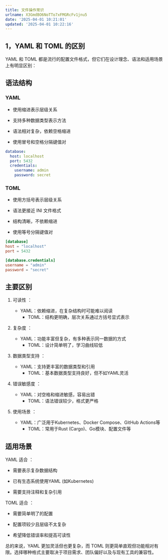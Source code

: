 ```yaml
---
title: 文件操作常识
urlname: X3GmdBO6NoTTo7xFMGRcFv1jnu5
date: '2025-04-01 10:21:01'
updated: '2025-04-01 10:22:16'
---
```

## 1，YAML 和 TOML 的区别
YAML 和 TOML 都是流行的配置文件格式，但它们在设计理念、语法和适用场景上有明显区别：


## 语法结构
### YAML
- 使用缩进表示层级关系

- 支持多种数据类型表示方法

- 语法相对复杂，依赖空格缩进

- 使用冒号和空格分隔键值对

```yaml
database:
  host: localhost
  port: 5432
  credentials:
    username: admin
    password: secret
```

### TOML
- 使用方括号表示层级关系

- 语法更接近 INI 文件格式

- 结构清晰，不依赖缩进

- 使用等号分隔键值对

```toml
[database]
host = "localhost"
port = 5432

[database.credentials]
username = "admin"
password = "secret"
```

## 主要区别
1. 可读性 ：
	- YAML：依赖缩进，在复杂结构时可能难以阅读
		- TOML：结构更明确，层次关系通过方括号显式表示
	
1. 复杂度 ：
	- YAML：功能丰富但复杂，有多种表示同一数据的方式
		- TOML：设计简单明了，学习曲线较低
	
1. 数据类型支持 ：
	- YAML：支持更丰富的数据类型和引用
		- TOML：基本数据类型支持良好，但不如YAML灵活
	
1. 错误敏感度 ：
	- YAML：对空格和缩进敏感，容易出错
		- TOML：语法错误较少，格式更严格
	
1. 使用场景 ：
	- YAML：广泛用于Kubernetes、Docker Compose、GitHub Actions等
		- TOML：常用于Rust (Cargo)、Go模块、配置文件等
	
## 适用场景
YAML 适合 ：
- 需要表示复杂数据结构

- 已有生态系统使用YAML (如Kubernetes)

- 需要支持注释和复杂引用

TOML 适合 ：
- 需要简单明了的配置

- 配置项较少且层级不太复杂

- 希望降低错误率和提高可读性

总的来说，YAML 更加灵活但也更复杂，而 TOML 则更简单直观但功能相对有限。选择哪种格式主要取决于项目需求、团队偏好以及与现有工具的兼容性。
